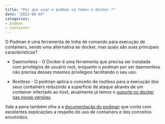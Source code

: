 ```yaml
---
title: "Por que usar o podman se temos o Docker ?"
date: "2022-08-03"
categories: 
- podman
- container
---
```


O Podman é uma ferramenta de linha de comando para execução de containers, sendo uma alternativa ao docker, mas quais são suas principais características?

- Daemonless - O Docker é uma ferramenta que precisa ser instalada com privilégios de usuário root, enquanto o podman por ser daemonless não precisa desses mesmos privilégios facilitando o seu uso.

- Rootless - O podman aplica o conceito de rootless para a execução dos seus containers reduzindo a superfície de ataque através de um container infectado ao host, atualmente já temos o [suporte no docker nas novas versões](https://docs.docker.com/engine/security/rootless/).

Vale a pena também olha a a [documentação do podman](https://docs.podman.io/en/latest/Introduction.html) que conta com excelentes explicações a respeito do uso de containers e dos conceitos envolvidos.
